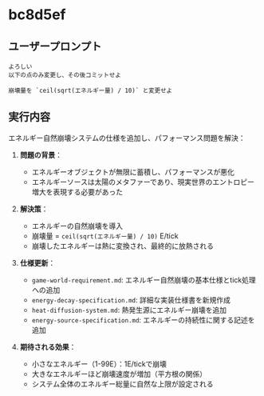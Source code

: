 # bc8d5ef

## ユーザープロンプト

```
よろしい
以下の点のみ変更し、その後コミットせよ

崩壊量を `ceil(sqrt(エネルギー量) / 10)` と変更せよ
```

## 実行内容

エネルギー自然崩壊システムの仕様を追加し、パフォーマンス問題を解決：

1. **問題の背景**：
   - エネルギーオブジェクトが無限に蓄積し、パフォーマンスが悪化
   - エネルギーソースは太陽のメタファーであり、現実世界のエントロピー増大を表現する必要があった

2. **解決策**：
   - エネルギーの自然崩壊を導入
   - 崩壊量 = `ceil(sqrt(エネルギー量) / 10)` E/tick
   - 崩壊したエネルギーは熱に変換され、最終的に放熱される

3. **仕様更新**：
   - `game-world-requirement.md`: エネルギー自然崩壊の基本仕様とtick処理への追加
   - `energy-decay-specification.md`: 詳細な実装仕様書を新規作成
   - `heat-diffusion-system.md`: 熱発生源にエネルギー崩壊を追加
   - `energy-source-specification.md`: エネルギーの持続性に関する記述を追加

4. **期待される効果**：
   - 小さなエネルギー（1-99E）：1E/tickで崩壊
   - 大きなエネルギーほど崩壊速度が増加（平方根の関係）
   - システム全体のエネルギー総量に自然な上限が設定される
